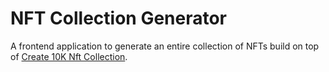 # NFT Collection Generator

A frontend application to generate an entire collection of NFTs build on top of [Create 10K Nft Collection](https://github.com/codeSTACKr/create-10k-nft-collection).


